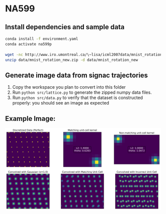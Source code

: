 # NA599

## Install dependencies and sample data

```bash
conda install -f environment.yaml
conda activate na599p

wget -nc http://www.iro.umontreal.ca/\~lisa/icml2007data/mnist_rotation_new.zip -P data
unzip data/mnist_rotation_new.zip -d data/mnist_rotation_new
```

## Generate image data from signac trajectories

1. Copy the workspace you plan to convert into this folder
2. Run `python src/lattice.py` to generate the zipped numpy data files.
3. Run `python src/data.py` to verify that the dataset is constructed properly: you should see an image as expected

## Example Image:

![Example Image](figs/example_image.svg)
